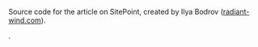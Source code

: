 Source code for the []() article on
SitePoint,
created by Ilya Bodrov ([radiant-wind.com](http://radiant-wind.com)).

[]().